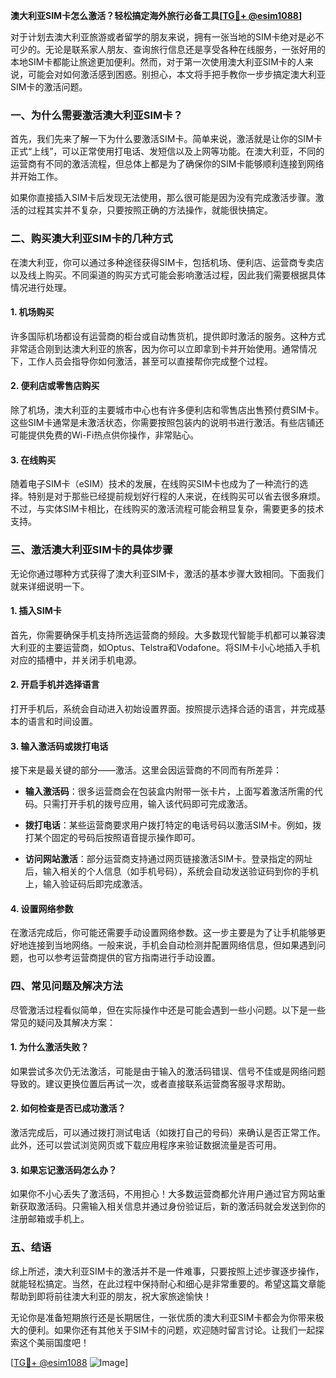 **澳大利亚SIM卡怎么激活？轻松搞定海外旅行必备工具[[TG💪+ @esim1088](https://t.me/s/esim1088)]**

对于计划去澳大利亚旅游或者留学的朋友来说，拥有一张当地的SIM卡绝对是必不可少的。无论是联系家人朋友、查询旅行信息还是享受各种在线服务，一张好用的本地SIM卡都能让旅途更加便利。然而，对于第一次使用澳大利亚SIM卡的人来说，可能会对如何激活感到困惑。别担心，本文将手把手教你一步步搞定澳大利亚SIM卡的激活问题。

### 一、为什么需要激活澳大利亚SIM卡？

首先，我们先来了解一下为什么要激活SIM卡。简单来说，激活就是让你的SIM卡正式“上线”，可以正常使用打电话、发短信以及上网等功能。在澳大利亚，不同的运营商有不同的激活流程，但总体上都是为了确保你的SIM卡能够顺利连接到网络并开始工作。

如果你直接插入SIM卡后发现无法使用，那么很可能是因为没有完成激活步骤。激活的过程其实并不复杂，只要按照正确的方法操作，就能很快搞定。

### 二、购买澳大利亚SIM卡的几种方式

在澳大利亚，你可以通过多种途径获得SIM卡，包括机场、便利店、运营商专卖店以及线上购买。不同渠道的购买方式可能会影响激活过程，因此我们需要根据具体情况进行处理。

#### 1. 机场购买

许多国际机场都设有运营商的柜台或自动售货机，提供即时激活的服务。这种方式非常适合刚到达澳大利亚的旅客，因为你可以立即拿到卡并开始使用。通常情况下，工作人员会指导你如何激活，甚至可以直接帮你完成整个过程。

#### 2. 便利店或零售店购买

除了机场，澳大利亚的主要城市中心也有许多便利店和零售店出售预付费SIM卡。这些SIM卡通常是未激活状态，你需要按照包装内的说明书进行激活。有些店铺还可能提供免费的Wi-Fi热点供你操作，非常贴心。

#### 3. 在线购买

随着电子SIM卡（eSIM）技术的发展，在线购买SIM卡也成为了一种流行的选择。特别是对于那些已经提前规划好行程的人来说，在线购买可以省去很多麻烦。不过，与实体SIM卡相比，在线购买的激活流程可能会稍显复杂，需要更多的技术支持。

### 三、激活澳大利亚SIM卡的具体步骤

无论你通过哪种方式获得了澳大利亚SIM卡，激活的基本步骤大致相同。下面我们就来详细说明一下。

#### 1. 插入SIM卡

首先，你需要确保手机支持所选运营商的频段。大多数现代智能手机都可以兼容澳大利亚的主要运营商，如Optus、Telstra和Vodafone。将SIM卡小心地插入手机对应的插槽中，并关闭手机电源。

#### 2. 开启手机并选择语言

打开手机后，系统会自动进入初始设置界面。按照提示选择合适的语言，并完成基本的语言和时间设置。

#### 3. 输入激活码或拨打电话

接下来是最关键的部分——激活。这里会因运营商的不同而有所差异：

- **输入激活码**：很多运营商会在包装盒内附带一张卡片，上面写着激活所需的代码。只需打开手机的拨号应用，输入该代码即可完成激活。
  
- **拨打电话**：某些运营商要求用户拨打特定的电话号码以激活SIM卡。例如，拨打某个固定的号码后按照语音提示操作即可。

- **访问网站激活**：部分运营商支持通过网页链接激活SIM卡。登录指定的网址后，输入相关的个人信息（如手机号码），系统会自动发送验证码到你的手机上，输入验证码后即完成激活。

#### 4. 设置网络参数

在激活完成后，你可能还需要手动设置网络参数。这一步主要是为了让手机能够更好地连接到当地网络。一般来说，手机会自动检测并配置网络信息，但如果遇到问题，也可以参考运营商提供的官方指南进行手动设置。

### 四、常见问题及解决方法

尽管激活过程看似简单，但在实际操作中还是可能会遇到一些小问题。以下是一些常见的疑问及其解决方案：

#### 1. 为什么激活失败？

如果尝试多次仍无法激活，可能是由于输入的激活码错误、信号不佳或是网络问题导致的。建议更换位置后再试一次，或者直接联系运营商客服寻求帮助。

#### 2. 如何检查是否已成功激活？

激活完成后，可以通过拨打测试电话（如拨打自己的号码）来确认是否正常工作。此外，还可以尝试浏览网页或下载应用程序来验证数据流量是否可用。

#### 3. 如果忘记激活码怎么办？

如果你不小心丢失了激活码，不用担心！大多数运营商都允许用户通过官方网站重新获取激活码。只需输入相关信息并通过身份验证后，新的激活码就会发送到你的注册邮箱或手机上。

### 五、结语

综上所述，澳大利亚SIM卡的激活并不是一件难事，只要按照上述步骤逐步操作，就能轻松搞定。当然，在此过程中保持耐心和细心是非常重要的。希望这篇文章能帮助到即将前往澳大利亚的朋友，祝大家旅途愉快！

无论你是准备短期旅行还是长期居住，一张优质的澳大利亚SIM卡都会为你带来极大的便利。如果你还有其他关于SIM卡的问题，欢迎随时留言讨论。让我们一起探索这个美丽国度吧！

[[TG💪+ @esim1088](https://t.me/s/esim1088) ![Image](https://i.postimg.cc/4NQfJmqS/Snipaste-2025-05-13-00-14-12.png)]